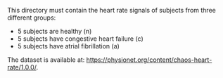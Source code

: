  This directory must contain the heart rate signals of subjects from three
 different groups:
 - 5 subjects are healthy (n)
 - 5 subjects have congestive heart failure (c)
 - 5 subjects have atrial fibrillation (a)
 
 The dataset is available at:
 https://physionet.org/content/chaos-heart-rate/1.0.0/.